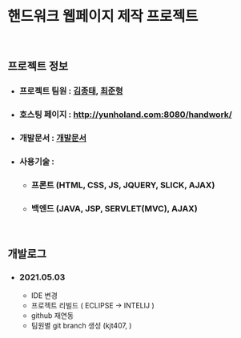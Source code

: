 # 핸드워크 웹페이지 제작 프로젝트
<br>

## 프로젝트 정보
* ### 프로젝트 팀원 : [김종태](https://github.com/kjt407), [최준형](https://github.com/wnsgudchl0302)
* ### 호스팅 페이지 : http://yunholand.com:8080/handwork/
* ### 개발문서 : [개발문서](https://github.com/kjt407/HandWork-Project/tree/kjt407/%EA%B0%9C%EB%B0%9C%EB%AC%B8%EC%84%9C)
* ### 사용기술 :
   * ### 프론트 (HTML, CSS, JS, JQUERY, SLICK, AJAX)
   * ### 백엔드  (JAVA, JSP, SERVLET(MVC), AJAX)
<br>

## 개발로그
* ### 2021.05.03
    * IDE 변경
    * 프로젝트 리빌드 ( ECLIPSE -> INTELIJ )
    * github 재연동
    * 팀원별 git branch 생성 (kjt407, )
